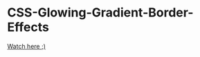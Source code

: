 # CSS-Glowing-Gradient-Border-Effects
 
[Watch here ;)](https://oleg-kolosov.github.io/CSS-Glowing-Gradient-Border-Effects/)
